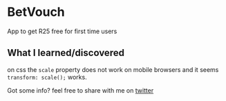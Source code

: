 # BetVouch
App to get R25 free for first time users

## What I learned/discovered
on css the `scale` property does not work on mobile browsers and it seems `transform: scale();` works.

Got some info? feel free to share with me on [twitter](https://twitter.com/trinitysenpai)
